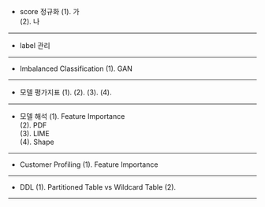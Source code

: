 - score 정규화
  (1). 가 <br>
  (2). 나 <br>
  
------------------------------------------------------
- label 관리

------------------------------------------------------

- Imbalanced Classification
  (1). GAN
  
------------------------------------------------------
- 모델 평가지표
  (1).
  (2).
  (3).
  (4).
  
------------------------------------------------------

- 모델 해석
  (1). Feature Importance <br>
  (2). PDF <br>
  (3). LIME <br>
  (4). Shape <br>
  
------------------------------------------------------  

- Customer Profiling 
  (1). Feature Importance <br>

------------------------------------------------------

- DDL
  (1). Partitioned Table vs Wildcard Table
  (2). 
  
------------------------------------------------------
